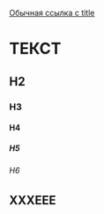 [Обычная ссылка с title](https://www.yandex.ru "Я Yandex!") 


# ТЕКСТ
## H2
### H3
#### H4
##### H5
###### H6 


ХХХЕЕЕ
------ 
